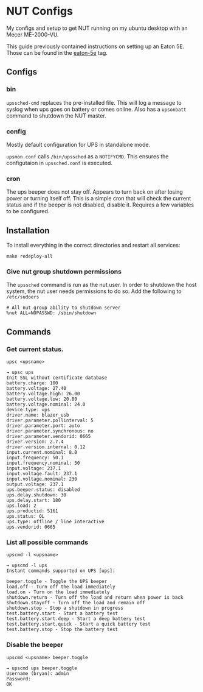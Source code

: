 # NUT Configs
My configs and setup to get NUT running on my ubuntu desktop with an Mecer ME-2000-VU.

This guide previously contained instructions on setting up an Eaton 5E. Those can be found in the [eaton-5e](https://github.com/bryanhorstmann/nut-configs/tree/eaton-5e) tag.

## Configs
### bin
`upssched-cmd` replaces the pre-installed file. This will log a message to syslog when ups goes on battery or comes online. Also has a `upsonbatt` command to shutdown the NUT master.

### config
Mostly default configuration for UPS in standalone mode.

`upsmon.conf` calls `/bin/upssched` as a `NOTIFYCMD`. This ensures the configutaion in `upssched.conf` is executed.

### cron
The ups beeper does not stay off. Appears to turn back on after losing power or turning itself off. This is a simple cron that will check the current status and if the beeper is not disabled, disable it. Requires a few variables to be configured.

## Installation
To install everything in the correct directories and restart all services:
```
make redeploy-all
```
### Give nut group shutdown permissions
The `upssched` command is run as the nut user. In order to shutdown the host system, the nut user needs permissions to do so. Add the following to `/etc/sudoers`
```
# All nut group ability to shutdown server
%nut ALL=NOPASSWD: /sbin/shutdown
```

## Commands
### Get current status.
`upsc <upsname>`
```
→ upsc ups
Init SSL without certificate database
battery.charge: 100
battery.voltage: 27.40
battery.voltage.high: 26.00
battery.voltage.low: 20.80
battery.voltage.nominal: 24.0
device.type: ups
driver.name: blazer_usb
driver.parameter.pollinterval: 5
driver.parameter.port: auto
driver.parameter.synchronous: no
driver.parameter.vendorid: 0665
driver.version: 2.7.4
driver.version.internal: 0.12
input.current.nominal: 8.0
input.frequency: 50.1
input.frequency.nominal: 50
input.voltage: 237.1
input.voltage.fault: 237.1
input.voltage.nominal: 230
output.voltage: 237.1
ups.beeper.status: disabled
ups.delay.shutdown: 30
ups.delay.start: 180
ups.load: 2
ups.productid: 5161
ups.status: OL
ups.type: offline / line interactive
ups.vendorid: 0665
```

### List all possible commands
`upscmd -l <upsname>`
```
→ upscmd -l ups
Instant commands supported on UPS [ups]:

beeper.toggle - Toggle the UPS beeper
load.off - Turn off the load immediately
load.on - Turn on the load immediately
shutdown.return - Turn off the load and return when power is back
shutdown.stayoff - Turn off the load and remain off
shutdown.stop - Stop a shutdown in progress
test.battery.start - Start a battery test
test.battery.start.deep - Start a deep battery test
test.battery.start.quick - Start a quick battery test
test.battery.stop - Stop the battery test
```

### Disable the beeper
`upscmd <upsname> beeper.toggle`
```
→ upscmd ups beeper.toggle
Username (bryan): admin
Password:
OK
```
